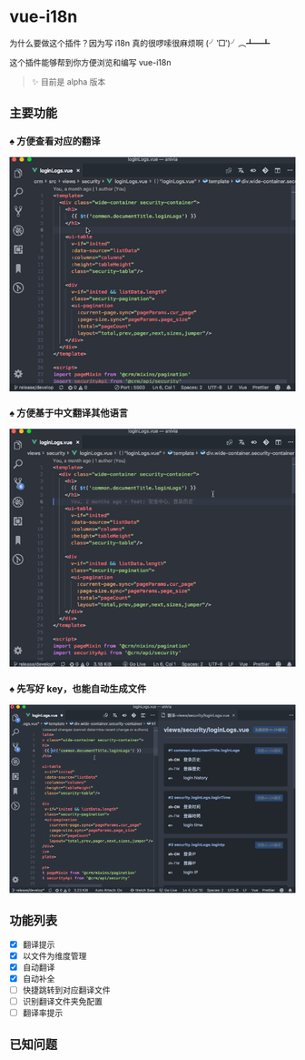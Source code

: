 # vue-i18n

为什么要做这个插件？因为写 i18n 真的很啰嗦很麻烦啊 (╯‵□′)╯︵┻━┻

这个插件能够帮到你方便浏览和编写 vue-i18n

> ✨ 目前是 alpha 版本

## 主要功能

### ♠ 方便查看对应的翻译

![](static/demo-1.gif)

### ♠ 方便基于中文翻译其他语言

![](static/demo-2.gif)

### ♠ 先写好 key，也能自动生成文件

![](static/demo-3.gif)

## 功能列表

- [x] 翻译提示
- [x] 以文件为维度管理
- [x] 自动翻译
- [x] 自动补全
- [ ] 快捷跳转到对应翻译文件
- [ ] 识别翻译文件夹免配置
- [ ] 翻译率提示

## 已知问题
